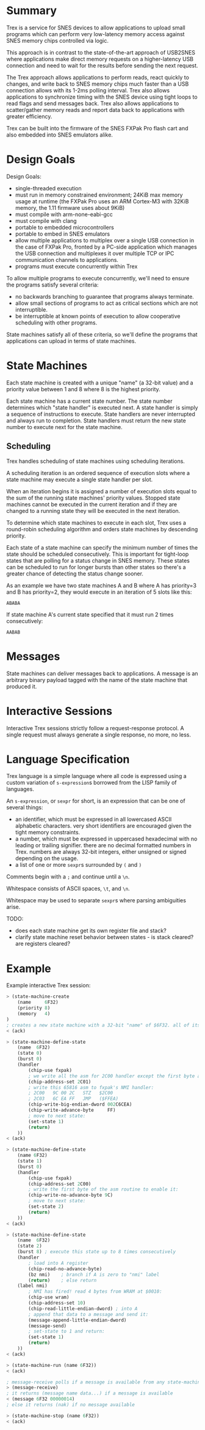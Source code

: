 # Summary

Trex is a service for SNES devices to allow applications to upload small programs which can perform very low-latency memory access against SNES memory chips controlled via logic.

This approach is in contrast to the state-of-the-art approach of USB2SNES where applications make direct memory requests on a higher-latency USB connection and need to wait for the results before sending the next request.

The Trex approach allows applications to perform reads, react quickly to changes, and write back to SNES memory chips much faster than a USB connection allows with its 1-2ms polling interval. Trex also allows applications to synchronize timing with the SNES device using tight loops to read flags and send messages back. Trex also allows applications to scatter/gather memory reads and report data back to applications with greater efficiency.

Trex can be built into the firmware of the SNES FXPak Pro flash cart and also embedded into SNES emulators alike.

# Design Goals

Design Goals:

  * single-threaded execution
  * must run in memory constrained environment; 24KiB max memory usage at runtime (the FXPak Pro uses an ARM Cortex-M3 with 32KiB memory, the 1.11 firmware uses about 9KiB)
  * must compile with arm-none-eabi-gcc
  * must compile with clang
  * portable to embedded microcontrollers
  * portable to embed in SNES emulators
  * allow multiple applications to multiplex over a single USB connection in the case of FXPak Pro, fronted by a PC-side application which manages the USB connection and multiplexes it over multiple TCP or IPC communication channels to applications.
  * programs must execute concurrently within Trex

To allow multiple programs to execute concurrently, we'll need to ensure the programs satisfy several criteria:

  * no backwards branching to guarantee that programs always terminate.
  * allow small sections of programs to act as critical sections which are not interruptible.
  * be interruptible at known points of execution to allow cooperative scheduling with other programs.

State machines satisfy all of these criteria, so we'll define the programs that applications can upload in terms of state machines.

# State Machines

Each state machine is created with a unique "name" (a 32-bit value) and a priority value between 1 and 8 where 8 is the highest priority.

Each state machine has a current state number. The state number determines which "state handler" is executed next. A state handler is simply a sequence of instructions to execute. State handlers are never interrupted and always run to completion. State handlers must return the new state number to execute next for the state machine.

## Scheduling

Trex handles scheduling of state machines using scheduling iterations.

A scheduling iteration is an ordered sequence of execution slots where a state machine may execute a single state handler per slot.

When an iteration begins it is assigned a number of execution slots equal to the sum of the running state machines' priority values. Stopped state machines cannot be executed in the current iteration and if they are changed to a running state they will be executed in the next iteration.

To determine which state machines to execute in each slot, Trex uses a round-robin scheduling algorithm and orders state machines by descending priority.

Each state of a state machine can specify the minimum number of times the state should be scheduled consecutively. This is important for tight-loop states that are polling for a status change in SNES memory. These states can be scheduled to run for longer bursts than other states so there's a greater chance of detecting the status change sooner.

As an example we have two state machines A and B where A has priority=3 and B has priority=2, they would execute in an iteration of 5 slots like this:

```
ABABA
```

If state machine A's current state specified that it must run 2 times consecutively:

```
AABAB
```

# Messages

State machines can deliver messages back to applications. A message is an arbitrary binary payload tagged with the name of the state machine that produced it.

# Interactive Sessions

Interactive Trex sessions strictly follow a request-response protocol. A single request must always generate a single response, no more, no less.

# Language Specification

Trex language is a simple language where all code is expressed using a custom variation of `s-expression`s borrowed from the LISP family of languages.

An `s-expression`, or `sexpr` for short, is an expression that can be one of several things:

  * an identifier, which must be expressed in all lowercased ASCII alphabetic characters. very short identifiers are encouraged given the tight memory constraints.
  * a number, which must be expressed in uppercased hexadecimal with no leading or trailing signifier. there are no decimal formatted numbers in Trex. numbers are always 32-bit integers, either unsigned or signed depending on the usage.
  * a list of one or more `sexpr`s surrounded by `(` and `)`

Comments begin with a `;` and continue until a `\n`.

Whitespace consists of ASCII spaces, `\t`, and `\n`.

Whitespace may be used to separate `sexpr`s where parsing ambiguities arise.

TODO:

* does each state machine get its own register file and stack?
* clarify state machine reset behavior between states - is stack cleared? are registers cleared?

# Example
Example interactive Trex session:

```lisp
> (state-machine-create
    (name     6F32)
    (priority 8)
    (memory   4)
)
; creates a new state machine with a 32-bit "name" of $6F32. all of its state handlers are cleared and it is set to the stopped status.
< (ack)

> (state-machine-define-state
    (name  6F32)
    (state 0)
    (burst 0)
    (handler
        (chip-use fxpak)
        ; we write all the asm for 2C00 handler except the first byte and then enable it with the final write to 2C00:
        (chip-address-set 2C01)
        ; write this 65816 asm to fxpak's NMI handler:
        ; 2C00   9C 00 2C   STZ   $2C00
        ; 2C03   6C EA FF   JMP   ($FFEA)
        (chip-write-big-endian-dword 002C6CEA)
        (chip-write-advance-byte     FF)
        ; move to next state:
        (set-state 1)
        (return)
    ))
< (ack)

> (state-machine-define-state
    (name 6F32)
    (state 1)
    (burst 0)
    (handler
        (chip-use fxpak)
        (chip-address-set 2C00)
        ; write the first byte of the asm routine to enable it:
        (chip-write-no-advance-byte 9C)
        ; move to next state:
        (set-state 2)
        (return)
    ))
< (ack)

> (state-machine-define-state
    (name  6F32)
    (state 2)
    (burst 8) ; execute this state up to 8 times consecutively
    (handler
        ; load into A register
        (chip-read-no-advance-byte)
        (bz nmi)    ; branch if A is zero to "nmi" label
        (return)    ; else return
    (label nmi)
        ; NMI has fired! read 4 bytes from WRAM at $0010:
        (chip-use wram)
        (chip-address-set 10)
        (chip-read-little-endian-dword) ; into A
        ; append that data to a message and send it:
        (message-append-little-endian-dword)
        (message-send)
        ; set-state to 1 and return:
        (set-state 1)
        (return)
    ))
< (ack)

> (state-machine-run (name 6F32))
< (ack)

; message-receive polls if a message is available from any state-machine
> (message-receive)
; it returns (message name data...) if a message is available
< (message 6F32 00000014)
; else it returns (nak) if no message available

> (state-machine-stop (name 6F32))
< (ack)
```

